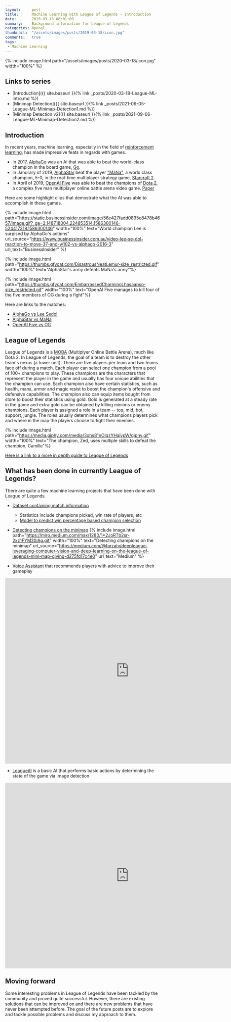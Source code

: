 ```yaml
---
layout:     post
title:      Machine Learning with League of Legends - Introduction
date:       2020-03-18 06:01:00
summary:    Background information for League of Legends
categories: Opengl
thumbnail:  "/assets/images/posts/2019-03-18/icon.jpg"
comments:   true
tags:
 - Machine Learning
---
```


{% include image.html path="/assets/images/posts/2020-03-18/icon.jpg" width="100%" %}

## Links to series

- [Introduction]({{ site.baseurl }}{% link _posts/2020-03-18-League-ML-Intro.md %})
- [Minimap Detection]({{ site.baseurl }}{% link _posts/2021-09-05-League-ML-Minimap-Detection1.md %})
- [Minimap Detection v2]({{ site.baseurl }}{% link _posts/2021-09-06-League-ML-Minimap-Detection2.md %})

## Introduction

In recent years, machine learning, especially in the field of [reinforcement learning](), has made impressive feats in regards with games.

* In 2017, [AlphaGo](https://deepmind.com/research/case-studies/alphago-the-story-so-far) was an AI that was able to beat the world-class champion in the board game, [Go](). 
* In Janurary of 2019, [AlphaStar](https://deepmind.com/blog/article/alphastar-mastering-real-time-strategy-game-starcraft-ii) beat the player ["MaNa"](https://liquipedia.net/starcraft2/MaNa), a world class champion, 5-0, in the real-time multiplayer strategy game, [Starcraft 2](https://en.wikipedia.org/wiki/StarCraft_II:_Wings_of_Liberty). 
* In April of 2019, [OpenAI Five](https://openai.com/projects/five/) was able to beat the champions of [Dota 2](), a complex five man multiplayer online battle arena video game. [Paper](https://arxiv.org/pdf/1912.06680.pdf)

Here are some highlight clips that demostrate what the AI was able to accomplish in these games.

{% include image.html path="https://static.businessinsider.com/image/56e427fadd0895e8478b4657/image.gif?_ga=2.148718004.224853514.1586300146-524417318.1586300146" width="100%" text="World champion Lee is surpised by AlphaGo's actions" url_source="https://www.businessinsider.com.au/video-lee-se-dol-reaction-to-move-37-and-w102-vs-alphago-2016-3" url_text="BusinessInsider" %}

{% include image.html path="https://thumbs.gfycat.com/DisastrousNeatLemur-size_restricted.gif" width="100%" text="AlphaStar's army defeats MaNa's army"%}

{% include image.html path="https://thumbs.gfycat.com/EmbarrassedCharmingLhasaapso-size_restricted.gif" width="100%" text="OpenAI Five manages to kill four of the five members of OG during a fight"%}

Here are links to the matches:

* [AlphaGo vs Lee Sedol](https://www.youtube.com/watch?v=vFr3K2DORc8)
* [AlphaStar vs MaNa](https://www.youtube.com/watch?v=PFMRDm_H9Sg)
* [OpenAI Five vs OG](https://www.youtube.com/watch?v=LVrpWrvHVNE)

## League of Legends

League of Legends is a [MOBA](https://en.wikipedia.org/wiki/Multiplayer_online_battle_arena) (Multiplyer Online Battle Arena), much like Dota 2. In League of Legends, the goal of a team is to destroy the other team's nexus (a tower unit). There are five players per team and two teams face off during a match. Each player can select one champion from a pool of 100+ champions to play. These champions are the characters that represent the player in the game and usually has four unique abilities that the champion can use. Each champion also have certain statistics, such as health, mana, armor and magic resist to boost the champion's offensive and defensive capabilities. The champion also can equip items bought from store to boost their statistics using gold. Gold is generated at a steady rate in the game and extra gold can be obtained by killing minions or enemy champions. Each player is assigned a role in a team -- top, mid, bot, support, jungle. The roles usually determines what champions players pick and where in the map the players choose to fight their enemies.

{% include image.html path="https://media.giphy.com/media/3ohs81nOlqzYHqiypW/giphy.gif" width="100%" text="The champion, Zed, uses multiple skills to defeat the champion, Camille"%}

[Here is a link to a more in depth guide to League of Legends](https://mobalytics.gg/blog/absolute-beginners-guide-to-league-of-legends/)

## What has been done in currently League of Legends?

There are quite a few machine learning projects that have been done with League of Legends. 

* [Dataset containing match information](https://www.kaggle.com/chuckephron/leagueoflegends)
    * Statistics include champions picked, win rate of players, etc
    * [Model to predict win percentage based champion selection](https://medium.com/trendkite-dev/machine-learning-league-of-legends-victory-predictions-8bc6cbc7754e)

* [Detecting champions on the minimap](https://medium.com/@farzatv/deepleague-leveraging-computer-vision-and-deep-learning-on-the-league-of-legends-mini-map-giving-d275fd17c4e0)
{% include image.html path="https://miro.medium.com/max/1280/1*2JoRTb2sr-2xz1FYM20iAg.gif" width="100%" text="Detecting champions on the minimap" url_source="https://medium.com/@farzatv/deepleague-leveraging-computer-vision-and-deep-learning-on-the-league-of-legends-mini-map-giving-d275fd17c4e0" url_text="Medium" %}

* [Voice Assistant](https://gosu.ai/platform/league-of-legends) that recommends players with advice to improve their gameplay

<iframe width="800" height="600" src="https://www.youtube.com/embed/QGVL7Cp388E" frameborder="0" allow="accelerometer; autoplay; encrypted-media; gyroscope; picture-in-picture" allowfullscreen></iframe>

* [LeagueAI](https://arxiv.org/pdf/1905.13546.pdf) is a basic AI that performs basic actions by determining the state of the game via image detection

<iframe width="800" height="600" src="https://www.youtube.com/embed/iB4PoNJuXzc" frameborder="0" allow="accelerometer; autoplay; encrypted-media; gyroscope; picture-in-picture" allowfullscreen></iframe>

## Moving forward

Some interesting problems in League of Legends have been tackled by the community and proved quite successful.
However, there are existing solutions that can be improved on and there are new problems that have never been attempted before.
The goal of the future posts are to explore and tackle possible problems and discuss my approach to them.

